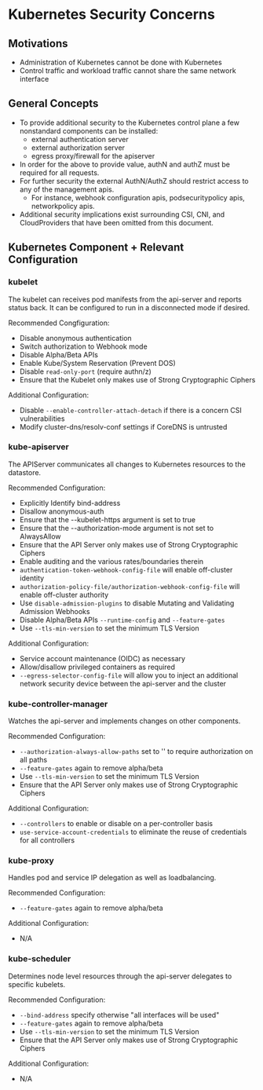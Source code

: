 # Kubernetes Security Concerns

## Motivations

* Administration of Kubernetes cannot be done with Kubernetes
* Control traffic and workload traffic cannot share the same network interface

## General Concepts

* To provide additional security to the Kubernetes control plane a few nonstandard components can be installed:
  * external authentication server
  * external authorization server
  * egress proxy/firewall for the apiserver
* In order for the above to provide value, authN and authZ must be required for all requests.
* For further security the external AuthN/AuthZ should restrict access to any of the management apis.
  * For instance, webhook configuration apis, podsecuritypolicy apis, networkpolicy apis.
* Additional security implications exist surrounding CSI, CNI, and CloudProviders that have been omitted from this document.

## Kubernetes Component + Relevant Configuration

### kubelet

The kubelet can receives pod manifests from the api-server and reports status back.
It can be configured to run in a disconnected mode if desired.

Recommended Congfiguration:

* Disable anonymous authentication
* Switch authorization to Webhook mode
* Disable Alpha/Beta APIs
* Enable Kube/System Reservation (Prevent DOS)
* Disable `read-only-port` (require authn/z)
* Ensure that the Kubelet only makes use of Strong Cryptographic Ciphers

Additional Configuration:

* Disable `--enable-controller-attach-detach` if there is a concern CSI vulnerabilities
* Modify cluster-dns/resolv-conf settings if CoreDNS is untrusted

### kube-apiserver

The APIServer communicates all changes to Kubernetes resources to the datastore.

Recommended Configuration:

* Explicitly Identify bind-address
* Disallow anonymous-auth
* Ensure that the --kubelet-https argument is set to true
* Ensure that the --authorization-mode argument is not set to AlwaysAllow
* Ensure that the API Server only makes use of Strong Cryptographic Ciphers
* Enable auditing and the various rates/boundaries therein
* `authentication-token-webhook-config-file` will enable off-cluster identity
* `authorization-policy-file/authorization-webhook-config-file` will enable off-cluster authority
* Use `disable-admission-plugins` to disable Mutating and Validating Admission Webhooks
* Disable Alpha/Beta APIs `--runtime-config` and `--feature-gates`
* Use `--tls-min-version` to set the minimum TLS Version

Additional Configuration:

* Service account maintenance (OIDC) as necessary
* Allow/disallow privileged containers as required
* `--egress-selector-config-file` will allow you to inject an additional network security device between the api-server and the cluster

### kube-controller-manager

Watches the api-server and implements changes on other components.

Recommended Configuration:

* `--authorization-always-allow-paths` set to '' to require authorization on all paths
* `--feature-gates` again to remove alpha/beta
* Use `--tls-min-version` to set the minimum TLS Version
* Ensure that the API Server only makes use of Strong Cryptographic Ciphers

Additional Configuration:

* `--controllers` to enable or disable on a per-controller basis
* `use-service-account-credentials` to eliminate the reuse of credentials for all controllers

### kube-proxy

Handles pod and service IP delegation as well as loadbalancing.

Recommended Configuration:

* `--feature-gates` again to remove alpha/beta

Additional Configuration:

* N/A

### kube-scheduler

Determines node level resources through the api-server delegates to specific kubelets.

Recommended Configuration:

* `--bind-address` specify otherwise "all interfaces will be used"
* `--feature-gates` again to remove alpha/beta
* Use `--tls-min-version` to set the minimum TLS Version
* Ensure that the API Server only makes use of Strong Cryptographic Ciphers

Additional Configuration:

* N/A
